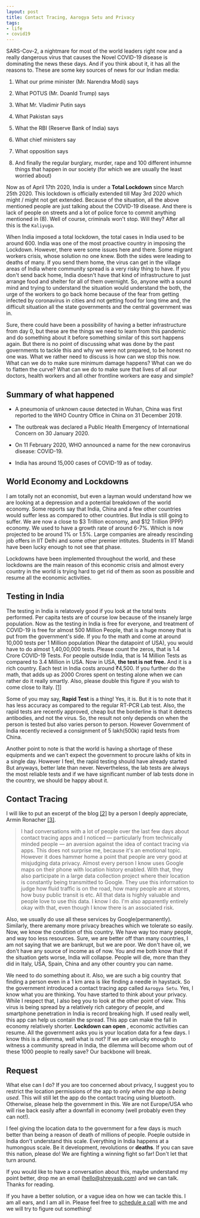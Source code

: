```yaml
---
layout: post
title: Contact Tracing, Aarogya Setu and Privacy
tags:
- life
- covid19
---
```


SARS-Cov-2, a nightmare for most of the world leaders right now and a really dangerous virus that causes the Novel COVID-19 disease
is dominating the news these days. And if you think about it, it has all the reasons to. These are some key sources of news for our Indian media:

1) What our prime minister (Mr. Narendra Modi) says

2) What POTUS (Mr. Doanld Trump) says

3) What Mr. Vladimir Putin says

4) What Pakistan says

5) What the RBI (Reserve Bank of India) says

6) What chief ministers say

7) What opposition says

8) And finally the regular burglary, murder, rape and 100 different inhumne things that happen in our society (for which we are usually the least worried about)

Now as of April 17th 2020, India is under a **Total Lockdown** since March 25th 2020. This lockdown is officially extended till May 3rd 2020 which
might / might not get extended. Because of the situation, all the above mentioned people are just talking about the COVID-19 disease. And there is lack of people on streets and a lot of police force to commit anything mentioned in (8). Well of course, criminals won't stop. Will they? After all this is the `Kaliyuga`.

When India imposed a total lockdown, the total cases in India used to be around 600. India was one of the most proactive country in imposing the Lockdown.
However, there were some issues here and there. Some migrant workers crisis, whose solution no one knew. Both the sides were leading to deaths of many. If
you send them home, the virus can get in the village areas of India where community spread is a very risky thing to have. If you don't send back home, India
doesn't have that kind of infrastructure to just arrange food and shelter for all of them overnight. So, anyone with a sound mind and trying to understand the situation would understand the both, the urge of the workers to go back home because of the fear from getting infected by coronavirus in cities and not getting food for long time and, the difficult situation all the state governments and the central government was in.

Sure, there could have been a possibility of having a better infrastructure from day 0, but these are the things we need to learn from this pandemic and do something about it before something similar of this sort happens again. But there is no point of discussing what was done by the past governments to tackle this and why we were not prepared, to be honest no one was. What we rather need to discuss is how can we stop this now. What can we do to make sure minimum damage happens? What can we do to flatten the curve? What can we do to make sure that lives of all our doctors, health workers and all other frontline workers are easy and simple?

## Summary of what happened

* A pneumonia of unknown cause detected in Wuhan, China was first reported to the WHO Country Office in China on 31 December 2019.

* The outbreak was declared a Public Health Emergency of International Concern on 30 January 2020.

* On 11 February 2020, WHO announced a name for the new coronavirus disease: COVID-19.

* India has around 15,000 cases of COVID-19 as of today.

## World Economy and Lockdowns

I am totally not an economist, but even a layman would understand how we are looking at a depression and a potential breakdown of the world economy.
Some reports say that India, China and a few other countries would suffer less as compared to other countries. But India is still going to suffer. We are now
a close to $3 Trillion economy, and $12 Trillion (PPP) economy. We used to have a growth rate of around 6-7%. Which is now projected to be around 1% or 1.5%.
Large companies are already rescinding job offers in IIT Delhi and some other premier intitutes. Students in IIT Mandi have been lucky enough to not see that phase.

Lockdowns have been implemented throughout the world, and these lockdowns are the main reason of this economic crisis and almost every country in the world is trying hard to get rid of them as soon as possible and resume all the economic activities.


## Testing in India

The testing in India is relatovely good if you look at the total tests performed. Per capita tests are of course low because of the insanely large population. Now as the testing in India is free for everyone, and treatment of COVID-19 is free for almost 500 Million People, that is a huge money that is put from the government's side. If you fo the math and come at around 10,000 tests per 1 Million population (Near the datapoint of USA), you would have to do almost 1,40,00,000 tests. Please count the zeros, that is 1.4 Crore COVID-19 Tests. For people outside India, that is 14 Million Tests as compared to 3.4 Million in USA. Now in USA, **the test is not free.** And it is a rich country. Each test in India costs around ₹4,500. If you further do the math, that adds up as 2000 Crores spent on testing alone when we can rather do it really smartly. Also, please double this figure if you wish to come close to Italy. [[1]](https://www.worldometers.info/coronavirus/)

Some of you may say, **Rapid Test** is a thing! Yes, it is. But it is to note that it has less accuracy as compared to the regular RT-PCR Lab test. Also, the rapid tests are recently approved, cheap but the borderline is that it detects antibodies, and not the virus. So, the result not only depends on when the person is tested but also varies person to person. However Government of India recently recieved a consignment of 5 lakh(500k) rapid tests from China.    

Another point to note is that the world is having a shortage of these equipments and we can't expect the government to procure lakhs of kits in a single day. However I feel, the rapid testing should have already started But anyways, better late than never. Nevertheless, the lab tests are always the most reliable tests and if we have significant number of lab tests done in the country, we should be happy about it.

## Contact Tracing

I will like to put an excerpt of the blog [[2]](https://lucumr.pocoo.org/2020/4/3/contact-tracing/) by a person I deeply appreciate, Armin Ronacher [[3]](http://armin.ronacher.eu/).

> I had conversations with a lot of people over the last few days about contact tracing apps and I noticed — particularly from technically minded people — an aversion against the idea of contact tracing via apps. This does not surprise me, because it's an emotional topic. However it does hammer home a point that people are very good at misjudging data privacy.
Almost every person I know uses Google maps on their phone with location history enabled. With that, they also participate in a large data collection project where their location is constantly being transmitted to Google. They use this information to judge how fluid traffic is on the road, how many people are at stores, how busy public transit is etc. All that data is highly valuable and people love to use this data. I know I do. I'm also apparently entirely okay with that, even though I know there is an associated risk.

Also, we usually do use all these services by Google(permanently). Similarly, there aremany more privacy breaches which we tolerate so easily. Now, we know the condition of this country. We have way too many people, and way too less resources. Sure, we are better off than many countries, I am not saying that we are bankrupt, but we are poor. We don't have oil, we don't have any source of income as of now. You and me both know that if the situation gets worse, India will collapse. People will die, more than they did in Italy, USA, Spain, China and any other country you can name.

We need to do something about it. Also, we are such a big country that finding a person even in a 1 km area is like finding a needle in haystack. So the government introduced a contact tracing app called `Aarogya Setu`. Yes, I know what you are thinking. You have started to think about your privacy. While I respect that, I also beg you to look at the other point of view. This virus is being spread by a relatively rich category of people, and smartphone penetration in India is record breaking high. If used really well, this app can help us contain the spread. This app can make the fall in economy relatively shorter. **Lockdown can open** , economic activities can resume. All the government asks you is your location data for a few days. I know this is a dilemma, well what is not? If we are unlucky enough to witness a community spread in India, the dilemma will become whom out of these 1000 people to really save? Our backbone will break.

## Request

What else can I do? If you are too concerned about privacy, I suggest you to restrict the location permissions of the app to *only when the app is being used*. This will still let the app do the contact tracing using bluetooth. Otherwise, please help the government in this. We are not Europe/USA who will rise back easily after a downfall in economy (well probably even they can not!).

I feel giving the location data to the government for a few days is much better than being a reason of death of millions of people. Poeple outside in India don't understand this scale. Everything in India happens at a humongous scale. Be it development, revolutions or **deaths**. If you can save this nation, please do! We are fighting a winning fight so far! Don't let that turn around.    

If you would like to have a conversation about this, maybe understand my point better, drop me an email ([hello@shreyasb.com](mailto:hello@shreyasb.com))
and we can talk. Thanks for reading.

If you have a better solution, or a vague idea on how we can tackle this. I am all ears, and I am all in. Please feel free to [schedule a call](https://calendly.com/shreyasbapat/30min) with me and we will try to figure out something!
